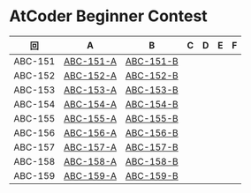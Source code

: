 # AtCoder Beginner Contest

| 回 | A | B | C | D | E | F |
|:---:|:---:|:---:|:---:|:---:|:---:|:---:|
| ABC-151 | [ABC-151-A](ABC-151-A.py) | [ABC-151-B](ABC-151-B.py) |  |  |  |  |
| ABC-152 | [ABC-152-A](ABC-152-A.py) | [ABC-152-B](ABC-152-B.py) |  |  |  |  |
| ABC-153 | [ABC-153-A](ABC-153-A.py) | [ABC-153-B](ABC-153-B.py) |  |  |  |  |
| ABC-154 | [ABC-154-A](ABC-154-A.py) | [ABC-154-B](ABC-154-B.py) |  |  |  |  |
| ABC-155 | [ABC-155-A](ABC-155-A.py) | [ABC-155-B](ABC-155-B.py) |  |  |  |  |
| ABC-156 | [ABC-156-A](ABC-156-A.py) | [ABC-156-B](ABC-156-B.py) |  |  |  |  |
| ABC-157 | [ABC-157-A](ABC-157-A.py) | [ABC-157-B](ABC-157-B.py) |  |  |  |  |
| ABC-158 | [ABC-158-A](ABC-158-A.py) | [ABC-158-B](ABC-158-B.py) |  |  |  |  |
| ABC-159 | [ABC-159-A](ABC-159-A.py) | [ABC-159-B](ABC-159-B.py) |  |  |  |  |
